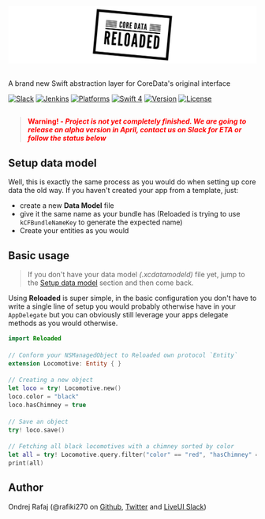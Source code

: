 ![Boost: Enterprise AppStore in Swift](https://github.com/LiveUI/Reloaded/raw/master/Other/logo.jpeg)

##

A brand new Swift abstraction layer for CoreData's original interface


[![Slack](https://img.shields.io/badge/join-slack-745EAF.svg?style=flat)](http://bit.ly/2B0dEyt)
[![Jenkins](https://ci.liveui.io/job/LiveUI/job/Boost/job/master/badge/icon)](https://ci.liveui.io/job/LiveUI/job/Reloaded/)
[![Platforms](https://img.shields.io/badge/platforms-iOS%20|%20macOS|%20tvOS|%20watchOS-ff0000.svg?style=flat)](http://cocoapods.org/pods/Reloaded)
[![Swift 4](https://img.shields.io/badge/swift-4.1-orange.svg?style=flat)](http://swift.org)
[![Version](https://img.shields.io/cocoapods/v/Reloaded.svg?style=flat)](http://cocoapods.org/pods/Reloaded)
[![License](https://img.shields.io/cocoapods/l/Reloaded.svg?style=flat)](http://cocoapods.org/pods/Reloaded)


##

> <b style="color:red;">Warning! - *Project is not yet completely finished. We are going to release an alpha version in April, contact us on Slack for ETA or follow the status below*</b>

## Setup data model

Well, this is exactly the same process as you would do when setting up core data the old way. If you haven't created your app from a template, just:
* create a new **Data Model** file
* give it the same name as your bundle has (Reloaded is trying to use `kCFBundleNameKey` to generate the expected name)
* Create your entities as you would

## Basic usage

> If you don't have your data model <i>(.xcdatamodeld)</i> file yet, jump to the [Setup data model](#setup-data-model) section and then come back.

Using <b>Reloaded</b> is super simple, in the basic configuration you don't have to write a single line of setup you would probably otherwise have in your `AppDelegate` but you can obviously still leverage your apps delegate methods as you would otherwise.

```swift
import Reloaded

// Conform your NSManagedObject to Reloaded own protocol `Entity`
extension Locomotive: Entity { }

// Creating a new object
let loco = try! Locomotive.new()
loco.color = "black"
loco.hasChimney = true

// Save an object
try! loco.save()

// Fetching all black locomotives with a chimney sorted by color
let all = try! Locomotive.query.filter("color" == "red", "hasChimney" == true).sort(by: "color", direction: .orderedDescending).all()
print(all)
```

## Author

Ondrej Rafaj (@rafiki270 on [Github](https://github.com/rafiki270), [Twitter](https://twitter.com/rafiki270) and [LiveUI Slack](http://bit.ly/2B0dEyt))

